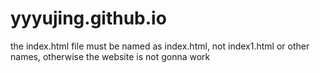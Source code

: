 # yyyujing.github.io
the index.html file must be named as index.html, not index1.html or other names, otherwise the website is not gonna work 
